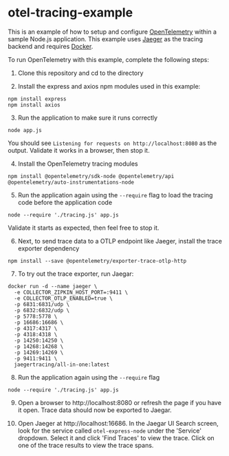 # otel-tracing-example

This is an example of how to setup and configure [OpenTelemetry](https://opentelemetry.io) within a sample Node.js application. This example uses [Jaeger](https://www.jaegertracing.io/) as the tracing backend and requires [Docker](https://www.docker.com/).

To run OpenTelemetry with this example, complete the following steps:

1) Clone this repository and cd to the directory

2) Install the express and axios npm modules used in this example:
```
npm install express
npm install axios
```

3) Run the application to make sure it runs correctly
```
node app.js
```
You should see ```Listening for requests on http://localhost:8080``` as the output. Validate it works in a browser, then stop it.

4) Install the OpenTelemetry tracing modules
```
npm install @opentelemetry/sdk-node @opentelemetry/api @opentelemetry/auto-instrumentations-node
```

5) Run the application again using the ```--require``` flag to load the tracing code before the application code
```
node --require './tracing.js' app.js
```
Validate it starts as expected, then feel free to stop it.

6) Next, to send trace data to a OTLP endpoint like Jaeger, install the trace exporter dependency
```
npm install --save @opentelemetry/exporter-trace-otlp-http
```

7) To try out the trace exporter, run Jaegar:
```
docker run -d --name jaeger \
  -e COLLECTOR_ZIPKIN_HOST_PORT=:9411 \
  -e COLLECTOR_OTLP_ENABLED=true \
  -p 6831:6831/udp \
  -p 6832:6832/udp \
  -p 5778:5778 \
  -p 16686:16686 \
  -p 4317:4317 \
  -p 4318:4318 \
  -p 14250:14250 \
  -p 14268:14268 \
  -p 14269:14269 \
  -p 9411:9411 \
  jaegertracing/all-in-one:latest
```

8) Run the application again using the ```--require``` flag
```
node --require './tracing.js' app.js
```

9) Open a browser to http://localhost:8080 or refresh the page if you have it open. Trace data should now be exported to Jaegar.

10) Open Jaeger at http://localhost:16686. In the Jaegar UI Search screen, look for the service called ```otel-express-node``` under the 'Service' dropdown. Select it and click 'Find Traces' to view the trace. Click on one of the trace results to view the trace spans.
